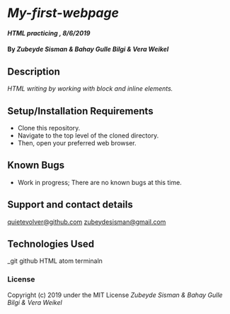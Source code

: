 # _My-first-webpage_

#### _HTML practicing , 8/6/2019_

#### By _**Zubeyde Sisman & Bahay Gulle Bilgi & Vera Weikel**_

## Description

_HTML writing by working with block and inline elements._

## Setup/Installation Requirements

* Clone this repository.
* Navigate to the top level of the cloned directory.
* Then, open your preferred web browser.

## Known Bugs

* Work in progress; There are no known bugs at this time.  

## Support and contact details

 quietevolver@github.com zubeydesisman@gmail.com

## Technologies Used

_git github  HTML atom terminaln

### License

Copyright (c) 2019 under the MIT License _*Zubeyde Sisman & Bahay Gulle Bilgi & Vera Weikel*_
